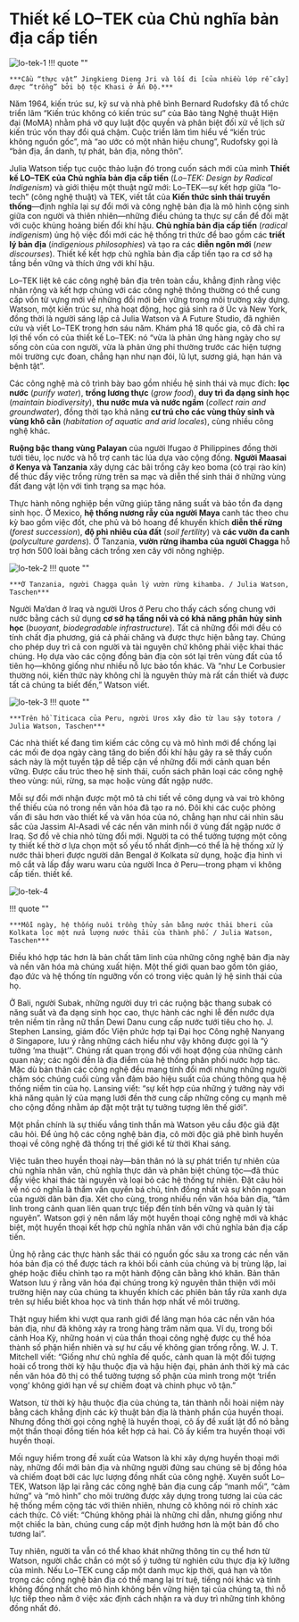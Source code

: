 # Thiết kế LO–TEK của Chủ nghĩa bản địa cấp tiến

![lo-tek-1](../../assets/images/lowtech/lo-tek-1.jpg)
!!! quote "" 

    ***Cầu “thực vật” Jingkieng Dieng Jri và lối đi [của nhiều lớp rễ cây] được “trồng” bởi bộ tộc Khasi ở Ấn Độ.***

Năm 1964, kiến trúc sư, kỹ sư và nhà phê bình Bernard Rudofsky đã tổ chức triển lãm “Kiến trúc không có kiến trúc sư” của Bảo tàng Nghệ thuật Hiện đại (MoMA) nhằm phá vỡ quy luật độc quyền và phân biệt đối xử về lịch sử kiến trúc vốn thay đổi quá chậm. Cuộc triển lãm tìm hiểu về “kiến trúc không nguồn gốc”, mà “ao ước có một nhãn hiệu chung”, Rudofsky gọi là “bản địa, ẩn danh, tự phát, bản địa, nông thôn”.

Julia Watson tiếp tục cuộc thảo luận đó trong cuốn sách mới của mình **Thiết kế LO–TEK của Chủ nghĩa bản địa cấp tiến** (*Lo–TEK: Design by Radical Indigenism*) và giới thiệu một thuật ngữ mới: Lo–TEK&mdash;sự kết hợp giữa “lo-tech” (công nghệ thuật) và TEK, viết tắt của **Kiến thức sinh thái truyền thống**&mdash;định nghĩa lại sự đổi mới và công nghệ bản địa là mô hình cộng sinh giữa con người và thiên nhiên&mdash;những điều chúng ta thực sự cần để đối mặt với cuộc khủng hoảng biến đổi khí hậu. **Chủ nghĩa bản địa cấp tiến** (*radical indigenism*) ủng hộ việc đổi mới các hệ thống tri thức để bao gồm các **triết lý bản địa** (*indigenious philosophies*) và tạo ra các **diễn ngôn mới** (*new discourses*). Thiết kế kết hợp chủ nghĩa bản địa cấp tiến tạo ra cơ sở hạ tầng bền vững và thích ứng với khí hậu.

Lo–TEK liệt kê các công nghệ bản địa trên toàn cầu, khẳng định rằng việc nhân rộng và kết hợp chúng với các công nghệ thông thường có thể cung cấp vốn từ vựng mới về những đổi mới bền vững trong môi trường xây dựng. Watson, một kiến trúc sư, nhà hoạt động, học giả sinh ra ở Úc và New York, đồng thời là người sáng lập cả Julia Watson và A Future Studio, đã nghiên cứu và viết Lo–TEK trong hơn sáu năm. Khám phá 18 quốc gia, cô đã chỉ ra lợi thế vốn có của thiết kế Lo–TEK: nó “vừa là phản ứng hàng ngày cho sự sống còn của con người, vừa là phản ứng phi thường trước các hiện tượng môi trường cực đoan, chẳng hạn như nạn đói, lũ lụt, sương giá, hạn hán và bệnh tật”.

Các công nghệ mà cô trình bày bao gồm nhiều hệ sinh thái và mục đích: **lọc nước** (*purify water*), **trồng lương thực** (*grow food*), **duy trì đa dạng sinh học** (*maintain biodiversity*), **thu nước mưa và nước ngầm** (*collect rain and groundwater*), đồng thời tạo khả năng **cư trú cho các vùng thủy sinh và vùng khô cằn** (*habitation of aquatic and arid locales*), cùng nhiều công nghệ khác.

**Ruộng bậc thang vùng Palayan** của người Ifugao ở Philippines đồng thời tưới tiêu, lọc nước và hỗ trợ canh tác lúa dựa vào cộng đồng. **Người Maasai ở Kenya và Tanzania** xây dựng các bãi trồng cây keo boma (có trại rào kín) để thúc đẩy việc trồng rừng trên sa mạc và diễn thế sinh thái ở những vùng đất đang vật lộn với tình trạng sa mạc hóa.

Thực hành nông nghiệp bền vững giúp tăng năng suất và bảo tồn đa dạng sinh học. Ở Mexico, **hệ thống nương rẫy của người Maya** canh tác theo chu kỳ bao gồm việc đốt, che phủ và bỏ hoang để khuyến khích **diễn thế rừng** (*forest succession*), **độ phì nhiêu của đất** (*soil fertility*) và **các vườn đa canh** (*polyculture gardens*). Ở Tanzania, **vườn rừng ihamba của người Chagga** hỗ trợ hơn 500 loài bằng cách trồng xen cây với nông nghiệp.

![lo-tek-2](../../assets/images/lowtech/lo-tek-2.jpg)
!!! quote ""

    ***Ở Tanzania, người Chagga quản lý vườn rừng kihamba. / Julia Watson, Taschen***

Người Ma’dan ở Iraq và người Uros ở Peru cho thấy cách sống chung với nước bằng cách sử dụng **cơ sở hạ tầng nổi và có khả năng phân hủy sinh học** (*buoyant, biodegradable infrastructure*). Tất cả những đổi mới đều có tính chất địa phương, giá cả phải chăng và được thực hiện bằng tay. Chúng cho phép duy trì cả con người và tài nguyên chứ không phải việc khai thác chúng. Họ dựa vào các cộng đồng bản địa còn sót lại trên vùng đất của tổ tiên họ&mdash;không giống như nhiều nỗ lực bảo tồn khác. Và “như Le Corbusier thường nói, kiến thức này không chỉ là nguyên thủy mà rất cần thiết và được tất cả chúng ta biết đến,” Watson viết.

![lo-tek-3](../../assets/images/lowtech/lo-tek-3.jpg)
!!! quote ""

    ***Trên hồ Titicaca của Peru, người Uros xây đảo từ lau sậy totora / Julia Watson, Taschen***

Các nhà thiết kế đang tìm kiếm các công cụ và mô hình mới để chống lại các mối đe dọa ngày càng tăng do biến đổi khí hậu gây ra sẽ thấy cuốn sách này là một tuyển tập dễ tiếp cận về những đổi mới cảnh quan bền vững. Được cấu trúc theo hệ sinh thái, cuốn sách phân loại các công nghệ theo vùng: núi, rừng, sa mạc hoặc vùng đất ngập nước.

Mỗi sự đổi mới nhận được một mô tả chi tiết về công dụng và vai trò không thể thiếu của nó trong nền văn hóa đã tạo ra nó. Đôi khi các cuộc phỏng vấn đi sâu hơn vào thiết kế và văn hóa của nó, chẳng hạn như cái nhìn sâu sắc của Jassim Al-Asadi về các nền văn minh nổi ở vùng đất ngập nước ở Iraq. Sơ đồ vẽ chia nhỏ từng đổi mới. Người ta có thể tưởng tượng một công ty thiết kế thờ ơ lựa chọn một số yếu tố nhất định—có thể là hệ thống xử lý nước thải bheri được người dân Bengal ở Kolkata sử dụng, hoặc địa hình vi mô cắt và lấp đầy waru waru của người Inca ở Peru—trong phạm vi không cấp tiến. thiết kế.

![lo-tek-4](../../assets/images/lowtech/lo-tek-4.jpg)

!!! quote ""
 
    ***Mỗi ngày, hệ thống nuôi trồng thủy sản bằng nước thải bheri của Kolkata lọc một nửa lượng nước thải của thành phố. / Julia Watson, Taschen***

Điều khó hợp tác hơn là bản chất tâm linh của những công nghệ bản địa này và nền văn hóa mà chúng xuất hiện. Một thế giới quan bao gồm tôn giáo, đạo đức và hệ thống tín ngưỡng vốn có trong việc quản lý hệ sinh thái của họ.

Ở Bali, người Subak, những người duy trì các ruộng bậc thang subak có năng suất và đa dạng sinh học cao, thực hành các nghi lễ đền nước dựa trên niềm tin rằng nữ thần Dewi Danu cung cấp nước tưới tiêu cho họ. J. Stephen Lansing, giám đốc Viện phức hợp tại Đại học Công nghệ Nanyang ở Singapore, lưu ý rằng những cách hiểu như vậy không được gọi là “ý tưởng ‘ma thuật’”. Chúng rất quan trọng đối với hoạt động của những cảnh quan này; các ngôi đền là địa điểm của hệ thống phân phối nước hợp tác. Mặc dù bản thân các công nghệ đều mang tính đổi mới nhưng những người chăm sóc chúng cuối cùng vẫn đảm bảo hiệu suất của chúng thông qua hệ thống niềm tin của họ. Lansing viết: “sự kết hợp của những ý tưởng này với khả năng quản lý của mạng lưới đền thờ cung cấp những công cụ mạnh mẽ cho cộng đồng nhằm áp đặt một trật tự tưởng tượng lên thế giới”.

Một phần chính là sự thiếu vắng tinh thần mà Watson yêu cầu độc giả đặt câu hỏi. Để ủng hộ các công nghệ bản địa, cô mời độc giả phê bình huyền thoại về công nghệ đã thống trị thế giới kể từ thời Khai sáng.

Việc tuân theo huyền thoại này—bản thân nó là sự phát triển tự nhiên của chủ nghĩa nhân văn, chủ nghĩa thực dân và phân biệt chủng tộc—đã thúc đẩy việc khai thác tài nguyên và loại bỏ các hệ thống tự nhiên. Đặt câu hỏi về nó có nghĩa là thẩm vấn quyền bá chủ, tính đồng nhất và sự khôn ngoan của người dân bản địa. Xét cho cùng, trong nhiều nền văn hóa bản địa, “tâm linh trong cảnh quan liên quan trực tiếp đến tính bền vững và quản lý tài nguyên”. Watson gợi ý nên nắm lấy một huyền thoại công nghệ mới và khác biệt, một huyền thoại kết hợp chủ nghĩa nhân văn với chủ nghĩa bản địa cấp tiến.

Ủng hộ rằng các thực hành sắc thái có nguồn gốc sâu xa trong các nền văn hóa bản địa có thể được tách ra khỏi bối cảnh của chúng và bị trùng lặp, lai ghép hoặc điều chỉnh tạo ra một hành động cân bằng khó khăn. Bản thân Watson lưu ý rằng văn hóa đại chúng trong kỷ nguyên thân thiện với môi trường hiện nay của chúng ta khuyến khích các phiên bản tẩy rửa xanh dựa trên sự hiểu biết khoa học và tinh thần hợp nhất về môi trường.

Thật nguy hiểm khi vượt qua ranh giới để lãng mạn hóa các nền văn hóa bản địa, như đã không xảy ra trong hàng trăm năm qua. Ví dụ, trong bối cảnh Hoa Kỳ, những hoán vị của thần thoại công nghệ được cụ thể hóa thành số phận hiển nhiên và sự hư cấu về không gian trống rỗng. W. J. T. Mitchell viết: “Giống như chủ nghĩa đế quốc, cảnh quan là một đối tượng hoài cổ trong thời kỳ hậu thuộc địa và hậu hiện đại, phản ánh thời kỳ mà các nền văn hóa đô thị có thể tưởng tượng số phận của mình trong một ‘triển vọng’ không giới hạn về sự chiếm đoạt và chinh phục vô tận.”

Watson, từ thời kỳ hậu thuộc địa của chúng ta, tán thành nỗi hoài niệm này bằng cách khẳng định các kỹ thuật bản địa là thành phần của huyền thoại. Nhưng đồng thời gọi công nghệ là huyền thoại, cô ấy đề xuất lật đổ nó bằng một thần thoại đồng tiến hóa kết hợp cả hai. Cô ấy kiểm tra huyền thoại với huyền thoại.

Mối nguy hiểm trong đề xuất của Watson là khi xây dựng huyền thoại mới này, những đổi mới bản địa và những người đứng sau chúng sẽ bị đồng hóa và chiếm đoạt bởi các lực lượng đồng nhất của công nghệ. Xuyên suốt Lo–TEK, Watson lặp lại rằng các công nghệ bản địa cung cấp “manh mối”, “cảm hứng” và “mô hình” cho môi trường được xây dựng trong tương lai của các hệ thống mềm cộng tác với thiên nhiên, nhưng cô không nói rõ chính xác cách thức. Cô viết: “Chúng không phải là những chỉ dẫn, nhưng giống như một chiếc la bàn, chúng cung cấp một định hướng hơn là một bản đồ cho tương lai”.

Tuy nhiên, người ta vẫn có thể khao khát những thông tin cụ thể hơn từ Watson, người chắc chắn có một số ý tưởng từ nghiên cứu thực địa kỹ lưỡng của mình. Nếu Lo–TEK cung cấp một danh mục kịp thời, quá hạn và tôn trọng các công nghệ bản địa có thể mang lại trí tuệ, tiếng nói khác và tính không đồng nhất cho mô hình không bền vững hiện tại của chúng ta, thì nỗ lực tiếp theo nằm ở việc xác định cách nhận ra và duy trì những tính không đồng nhất đó.
